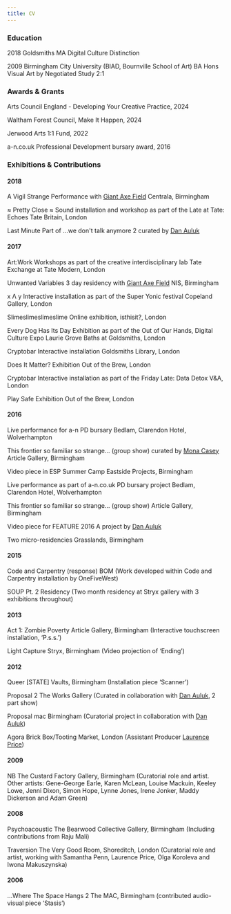 ```yaml
---
title: CV
---
```


### Education

2018
Goldsmiths
MA Digital Culture
Distinction

2009
Birmingham City University (BIAD, Bournville School of Art)
BA Hons Visual Art by Negotiated Study
2:1

### Awards & Grants

Arts Council England - Developing Your Creative Practice, 2024

Waltham Forest Council, Make It Happen, 2024

Jerwood Arts 1:1 Fund, 2022

a-n.co.uk Professional Development bursary award, 2016

### Exhibitions & Contributions

#### 2018

A Vigil Strange
Performance with [Giant Axe Field](https://www.giantaxefield.com/)
Centrala, Birmingham

≈ Pretty Close ≈
Sound installation and workshop as part of the Late at Tate: Echoes
Tate Britain, London

Last Minute
Part of ...we don't talk anymore 2 curated by [Dan Auluk](http://www.danauluk.co.uk/)

#### 2017

Art:Work
Workshops as part of the creative interdisciplinary lab
Tate Exchange at Tate Modern, London

Unwanted Variables
3 day residency with [Giant Axe Field](https://www.giantaxefield.com/)
NIS, Birmingham

x Λ y
Interactive installation as part of the Super Yonic festival
Copeland Gallery, London

Slimeslimeslimeslime
Online exhibition,
isthisit?, London

Every Dog Has Its Day
Exhibition as part of the Out of Our Hands, Digital Culture Expo
Laurie Grove Baths at Goldsmiths, London

Cryptobar
Interactive installation
Goldsmiths Library, London

Does It Matter?
Exhibition
Out of the Brew, London

Cryptobar
Interactive installation as part of the Friday Late: Data Detox
V\&A, London

Play Safe
Exhibition
Out of the Brew, London

#### 2016

Live performance for a-n PD bursary
Bedlam, Clarendon Hotel, Wolverhampton

This frontier so familiar so strange… (group show) curated by [Mona Casey](https://monacasey.com/)
Article Gallery, Birmingham

Video piece in ESP Summer Camp
Eastside Projects, Birmingham

Live performance as part of a-n.co.uk PD bursary project
Bedlam, Clarendon Hotel, Wolverhampton

This frontier so familiar so strange… (group show)
Article Gallery, Birmingham

Video piece for FEATURE 2016
A project by [Dan Auluk](http://www.danauluk.co.uk/)

Two micro-residencies
Grasslands, Birmingham

#### 2015

Code and Carpentry (response)
BOM
(Work developed within Code and Carpentry installation by OneFiveWest)

SOUP Pt. 2 Residency
(Two month residency at Stryx gallery with 3 exhibitions throughout)

#### 2013

Act 1: Zombie Poverty
Article Gallery, Birmingham
(Interactive touchscreen installation, ‘P.s.s.’)

Light Capture
Stryx, Birmingham
(Video projection of ‘Ending’)

#### 2012

Queer \[STATE]
Vaults, Birmingham
(Installation piece ‘Scanner’)

Proposal 2
The Works Gallery
(Curated in collaboration with [Dan Auluk](http://www.danauluk.co.uk/), 2 part show)

Proposal
mac Birmingham
(Curatorial project in collaboration with [Dan Auluk](http://www.danauluk.co.uk/))

Agora
Brick Box/Tooting Market, London
(Assistant Producer [Laurence Price](https://laurenceprice.com/))

#### 2009

NB
The Custard Factory Gallery, Birmingham
(Curatorial role and artist. Other artists: Gene-George Earle, Karen McLean, Louise Mackuin, Keeley Lowe, Jenni
Dixon, Simon Hope, Lynne Jones, Irene Jonker, Maddy Dickerson and Adam Green)

#### 2008

Psychoacoustic
The Bearwood Collective Gallery, Birmingham
(Including contributions from Raju Mali)

Traversion
The Very Good Room, Shoreditch, London
(Curatorial role and artist, working with Samantha Penn, Laurence Price, Olga Koroleva and Iwona Makuszynska)

#### 2006

…Where The Space Hangs 2
The MAC, Birmingham
(contributed audio-visual piece ‘Stasis’)
